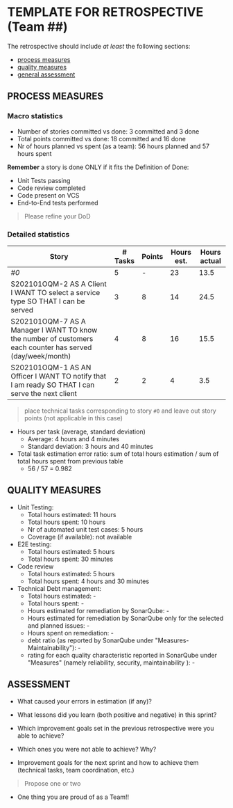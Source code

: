 TEMPLATE FOR RETROSPECTIVE (Team ##)
=====================================

The retrospective should include _at least_ the following
sections:

- [process measures](#process-measures)
- [quality measures](#quality-measures)
- [general assessment](#assessment)

## PROCESS MEASURES 

### Macro statistics

- Number of stories committed vs done: 3 committed and 3 done
- Total points committed vs done: 18 committed and 16 done
- Nr of hours planned vs spent (as a team): 56 hours planned and 57 hours spent

**Remember**  a story is done ONLY if it fits the Definition of Done:
 
- Unit Tests passing
- Code review completed
- Code present on VCS
- End-to-End tests performed

> Please refine your DoD 

### Detailed statistics

| Story  | # Tasks | Points | Hours est. | Hours actual |
|--------|---------|--------|------------|--------------|
| _#0_   |    5    |    -   |    23      |     13.5     |
| S202101OQM-2 AS A Client I WANT TO select a service type SO THAT I can be served                          | 3 | 8 | 14 | 24.5 |
| S202101OQM-7 AS A Manager I WANT TO know the number of customers each counter has served (day/week/month) | 4 | 8 | 16 | 15.5 |
| S202101OQM-1 AS AN Officer I WANT TO notify that I am ready SO THAT I can serve the next client           | 2 | 2 | 4  | 3.5  |
   

> place technical tasks corresponding to story `#0` and leave out story points (not applicable in this case)

- Hours per task (average, standard deviation)
  - Average: 4 hours and 4 minutes
  - Standard deviation: 3 hours and 40 minutes
- Total task estimation error ratio: sum of total hours estimation / sum of total hours spent from previous table
  - 56 / 57 = 0.982

  
## QUALITY MEASURES 

- Unit Testing:
  - Total hours estimated: 11 hours
  - Total hours spent: 10 hours
  - Nr of automated unit test cases: 5 hours
  - Coverage (if available): not available
- E2E testing:
  - Total hours estimated: 5 hours
  - Total hours spent: 30 minutes
- Code review 
  - Total hours estimated: 5 hours
  - Total hours spent: 4 hours and 30 minutes
- Technical Debt management:
  - Total hours estimated: -
  - Total hours spent: -
  - Hours estimated for remediation by SonarQube: -
  - Hours estimated for remediation by SonarQube only for the selected and planned issues: -
  - Hours spent on remediation: -
  - debt ratio (as reported by SonarQube under "Measures-Maintainability"): -
  - rating for each quality characteristic reported in SonarQube under "Measures" (namely reliability, security, maintainability ): -
  


## ASSESSMENT

- What caused your errors in estimation (if any)?

- What lessons did you learn (both positive and negative) in this sprint?

- Which improvement goals set in the previous retrospective were you able to achieve? 
  
- Which ones you were not able to achieve? Why?

- Improvement goals for the next sprint and how to achieve them (technical tasks, team coordination, etc.)

> Propose one or two

- One thing you are proud of as a Team!!

